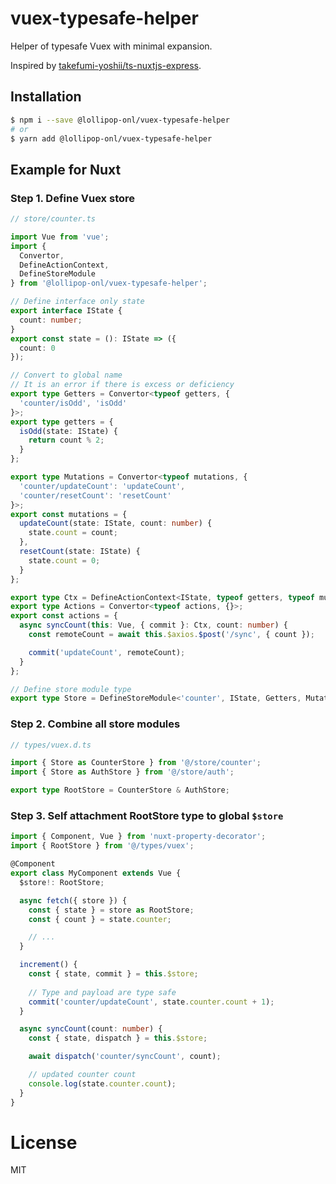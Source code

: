 # vuex-typesafe-helper

Helper of typesafe Vuex with minimal expansion.

Inspired by [takefumi-yoshii/ts-nuxtjs-express](https://github.com/takefumi-yoshii/ts-nuxtjs-express).

## Installation

```sh
$ npm i --save @lollipop-onl/vuex-typesafe-helper
# or
$ yarn add @lollipop-onl/vuex-typesafe-helper
```

## Example for Nuxt

### Step 1. Define Vuex store

```ts
// store/counter.ts

import Vue from 'vue';
import {
  Convertor,
  DefineActionContext,
  DefineStoreModule
} from '@lollipop-onl/vuex-typesafe-helper';

// Define interface only state
export interface IState {
  count: number;
}
export const state = (): IState => ({
  count: 0
});

// Convert to global name
// It is an error if there is excess or deficiency
export type Getters = Convertor<typeof getters, {
  'counter/isOdd', 'isOdd'
}>;
export type getters = {
  isOdd(state: IState) {
    return count % 2;
  }
};

export type Mutations = Convertor<typeof mutations, {
  'counter/updateCount': 'updateCount',
  'counter/resetCount': 'resetCount'
}>;
export const mutations = {
  updateCount(state: IState, count: number) {
    state.count = count;
  },
  resetCount(state: IState) {
    state.count = 0;
  }
};

export type Ctx = DefineActionContext<IState, typeof getters, typeof mutations>;
export type Actions = Convertor<typeof actions, {}>;
export const actions = {
  async syncCount(this: Vue, { commit }: Ctx, count: number) {
    const remoteCount = await this.$axios.$post('/sync', { count });

    commit('updateCount', remoteCount);
  }
};

// Define store module type
export type Store = DefineStoreModule<'counter', IState, Getters, Mutations, Actions>;
```

### Step 2. Combine all store modules

```ts
// types/vuex.d.ts

import { Store as CounterStore } from '@/store/counter';
import { Store as AuthStore } from '@/store/auth';

export type RootStore = CounterStore & AuthStore;
```

### Step 3. Self attachment RootStore type to global `$store`

```ts
import { Component, Vue } from 'nuxt-property-decorator';
import { RootStore } from '@/types/vuex';

@Component
export class MyComponent extends Vue {
  $store!: RootStore;

  async fetch({ store }) {
    const { state } = store as RootStore;
    const { count } = state.counter;

    // ...
  }

  increment() {
    const { state, commit } = this.$store;
    
    // Type and payload are type safe
    commit('counter/updateCount', state.counter.count + 1);
  }

  async syncCount(count: number) {
    const { state, dispatch } = this.$store;

    await dispatch('counter/syncCount', count);

    // updated counter count
    console.log(state.counter.count);
  }
}
```

# License

MIT
